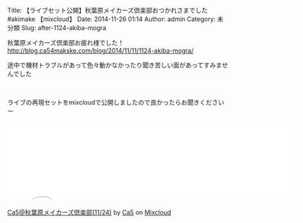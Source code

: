 Title: 【ライブセット公開】秋葉原メイカーズ倶楽部おつかれさまでした #akimake 【mixcloud】
Date: 2014-11-26 01:14
Author: admin
Category: 未分類
Slug: after-1124-akiba-mogra

秋葉原メイカーズ倶楽部お疲れ様でした！  
<http://blog.ca54makske.com/blog/2014/11/11/1124-akiba-mogra/>

途中で機材トラブルがあって色々動かなかったり聞き苦しい面があってすみませんでした

 

ライブの再現セットをmixcloudで公開しましたので良かったらお聞きくださいー  

<iframe src="//www.mixcloud.com/widget/iframe/?feed=http%3A%2F%2Fwww.mixcloud.com%2Fca54makske%2Fca5%25E7%25A7%258B%25E8%2591%2589%25E5%258E%259F%25E3%2583%25A1%25E3%2582%25A4%25E3%2582%25AB%25E3%2583%25BC%25E3%2582%25BA%25E5%2580%25B6%25E6%25A5%25BD%25E9%2583%25A81124%2F&amp;embed_uuid=167e254b-6b97-4320-9fdb-1eae8e2ed587&amp;replace=0&amp;hide_cover=1&amp;embed_type=widget_standard&amp;hide_tracklist=1" width="660" height="180" frameborder="0"></iframe>

<div style="clear: both; height: 3px; width: 652px;">

</div>

[Ca5@秋葉原メイカーズ倶楽部(11/24)](http://www.mixcloud.com/ca54makske/ca5%E7%A7%8B%E8%91%89%E5%8E%9F%E3%83%A1%E3%82%A4%E3%82%AB%E3%83%BC%E3%82%BA%E5%80%B6%E6%A5%BD%E9%83%A81124/?utm_source=widget&amp;utm_medium=web&amp;utm_campaign=base_links&amp;utm_term=resource_link)
by
[Ca5](http://www.mixcloud.com/ca54makske/?utm_source=widget&amp;utm_medium=web&amp;utm_campaign=base_links&amp;utm_term=profile_link)
on
[Mixcloud](http://www.mixcloud.com/?utm_source=widget&utm_medium=web&utm_campaign=base_links&utm_term=homepage_link)

